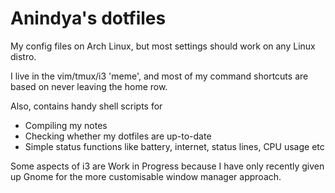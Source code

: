# Anindya's dotfiles
My config files on Arch Linux, but most settings should work on any Linux distro.

I live in the vim/tmux/i3 'meme', and most of my command shortcuts are based on never leaving the home row.

Also, contains handy shell scripts for
* Compiling my notes
* Checking whether my dotfiles are up-to-date
* Simple status functions like battery, internet, status lines, CPU usage etc

Some aspects of i3 are Work in Progress because I have only recently given up Gnome for the more customisable window manager approach.
